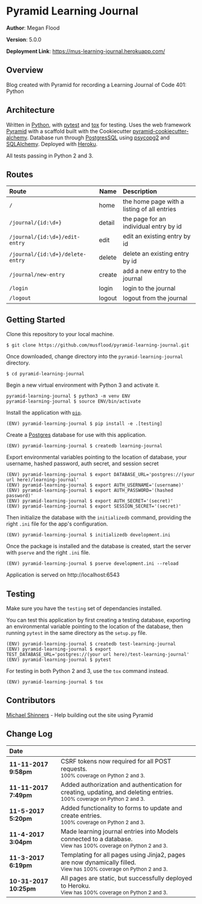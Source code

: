 # Pyramid Learning Journal

**Author**: Megan Flood

**Version**: 5.0.0

**Deployment Link**: https://mus-learning-journal.herokuapp.com/

## Overview
Blog created with Pyramid for recording a Learning Journal of Code 401: Python

## Architecture
Written in [Python](https://www.python.org/), with [pytest](https://docs.pytest.org/en/latest/) and [tox](https://tox.readthedocs.io/en/latest/) for testing. Uses the web framework [Pyramid](https://trypyramid.com/) with a scaffold built with the Cookiecutter [pyramid-cookiecutter-alchemy](https://github.com/Pylons/pyramid-cookiecutter-alchemy). Database run through [PostgresSQL](https://www.postgresql.org/) using [psycopg2](http://initd.org/psycopg/) and [SQLAlchemy](http://www.sqlalchemy.org/). Deployed with [Heroku](https://www.heroku.com/home).

All tests passing in Python 2 and 3.

## Routes
| Route | Name | Description |
|:--|--|:--|
| `/` | home | the home page with a listing of all entries |
| `/journal/{id:\d+}` | detail | the page for an individual entry by id |
| `/journal/{id:\d+}/edit-entry` | edit | edit an existing entry by id |
| `/journal/{id:\d+}/delete-entry` | delete | delete an existing entry by id |
| `/journal/new-entry` | create | add a new entry to the journal |
| `/login` | login | login to the journal |
| `/logout` | logout | logout from the journal |

## Getting Started

Clone this repository to your local machine.
```
$ git clone https://github.com/musflood/pyramid-learning-journal.git
```

Once downloaded, change directory into the `pyramid-learning-journal` directory.
```
$ cd pyramid-learning-journal
```

Begin a new virtual environment with Python 3 and activate it.
```
pyramid-learning-journal $ python3 -m venv ENV
pyramid-learning-journal $ source ENV/bin/activate
```

Install the application with [`pip`](https://pip.pypa.io/en/stable/installing/).
```
(ENV) pyramid-learning-journal $ pip install -e .[testing]
```

Create a [Postgres](https://wiki.postgresql.org/wiki/Detailed_installation_guides) database for use with this application.
```
(ENV) pyramid-learning-journal $ createdb learning-journal
```

Export environmental variables pointing to the location of database, your username, hashed password, auth secret, and session secret
```
(ENV) pyramid-learning-journal $ export DATABASE_URL='postgres://(your url here)/learning-journal'
(ENV) pyramid-learning-journal $ export AUTH_USERNAME='(username)'
(ENV) pyramid-learning-journal $ export AUTH_PASSWORD='(hashed password)'
(ENV) pyramid-learning-journal $ export AUTH_SECRET='(secret)'
(ENV) pyramid-learning-journal $ export SESSION_SECRET='(secret)'
```

Then initialize the database with the `initializedb` command, providing the right `.ini` file for the app's configuration.
```
(ENV) pyramid-learning-journal $ initializedb development.ini
```

Once the package is installed and the database is created, start the server with `pserve` and the right `.ini` file.
```
(ENV) pyramid-learning-journal $ pserve development.ini --reload
```

Application is served on http://localhost:6543

## Testing
Make sure you have the `testing` set of dependancies installed.

You can test this application by first creating a testing database, exporting an environmental variable pointing to the location of the database, then running `pytest` in the same directory as the `setup.py` file.
```
(ENV) pyramid-learning-journal $ createdb test-learning-journal
(ENV) pyramid-learning-journal $ export TEST_DATABASE_URL='postgres://(your url here)/test-learning-journal'
(ENV) pyramid-learning-journal $ pytest
```

For testing in both Python 2 and 3, use the `tox` command instead.
```
(ENV) pyramid-learning-journal $ tox
```

## Contributors
[Michael Shinners](https://github.com/mshinners) - Help building out the site using Pyramid

## Change Log

| Date | &emsp;
| :--- | ---
|**11-11-2017 9:58pm** | CSRF tokens now required for all POST requests.<br><sup>100% coverage on Python 2 and 3.</sup>
|**11-11-2017 7:49pm** | Added authorization and authentication for creating, updating, and deleting entries.<br><sup>100% coverage on Python 2 and 3.</sup>
|**11-5-2017 5:20pm** | Added functionality to forms to update and create entries.<br><sup>100% coverage on Python 2 and 3.</sup>
|**11-4-2017 3:04pm** | Made learning journal entries into Models connected to a database.<br><sup>View has 100% coverage on Python 2 and 3.</sup>
|**11-3-2017 6:19pm** | Templating for all pages using Jinja2, pages are now dynamically filled.<br><sup>View has 100% coverage on Python 2 and 3.</sup>
|**10-31-2017 10:25pm** | All pages are static, but successfully deployed to Heroku.<br><sup>View has 100% coverage on Python 2 and 3.</sup>

